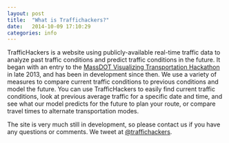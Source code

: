 ```yaml
---
layout: post
title:  "What is Traffichackers?"
date:   2014-10-09 17:10:29
categories: info
---
```

TrafficHackers is a website using publicly-available real-time traffic data to analyze past traffic conditions and predict traffic conditions in the future. It began with an entry to the [MassDOT Visualizing Transportation Hackathon][hackathon] in late 2013, and has been in development since then. We use a variety of measures to compare current traffic conditions to previous conditions and model the future. You can use TrafficHackers to easily find current traffic conditions, look at previous average traffic for a specific date and time, and see what our model predicts for the future to plan your route, or compare travel times to alternate transportation modes.

The site is very much still in development, so please contact us if you have any questions or comments. We tweet at [@traffichackers][traffichackers].

[traffichackers]: https://twitter.com/traffichackers
[hackathon]:      http://masstransporthack.challengepost.com
